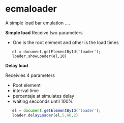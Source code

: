 # ecmaloader

A simple load bar emulation ....

**Simple load**
Receive two parameters
* One  is the root element and other is the load times
```javascrip
   el = document.getElementById('loader');
   loader.showLoader(el,10)
```

**Delay load**

Receivies 4 parameters
* Root element
* interval time
* percentaje at simulates delay
* waiting secconds until 100%

```javascript 
   el = document.getElementById('loader');
   loader.delayLoader(el,5,40,2)


```

